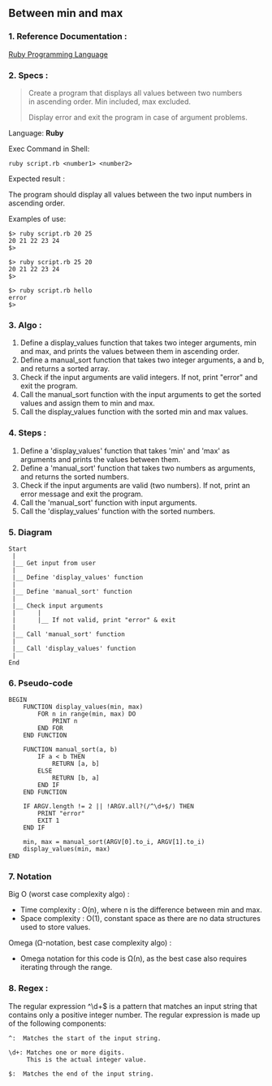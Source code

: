 ## Between min and max

### 1. Reference Documentation :

[Ruby Programming Language](https://www.ruby-lang.org/en/)

### 2. Specs :

>  Create a program that displays all values between two numbers<br> in ascending order. Min included, max excluded.
>
>  Display error and exit the program in case of argument problems.

Language: **Ruby**

Exec Command in Shell:

```
ruby script.rb <number1> <number2>
```

Expected result :

The program should display all values between the two input numbers in ascending order.

Examples of use:

```
$> ruby script.rb 20 25
20 21 22 23 24
$>
```
```
$> ruby script.rb 25 20
20 21 22 23 24
$>
```
```
$> ruby script.rb hello
error
$>
```

### 3. Algo :

1. Define a display_values function that takes two integer arguments, min and max, and prints the values between them in ascending order.
2. Define a manual_sort function that takes two integer arguments, a and b, and returns a sorted array.
3. Check if the input arguments are valid integers. If not, print "error" and exit the program.
4. Call the manual_sort function with the input arguments to get the sorted values and assign them to min and max.
5. Call the display_values function with the sorted min and max values.


### 4. Steps :

1. Define a 'display_values' function that takes 'min' and 'max' as arguments and prints the values between them.
2. Define a 'manual_sort' function that takes two numbers as arguments, and returns the sorted numbers.
3. Check if the input arguments are valid (two numbers). If not, print an error message and exit the program.
4. Call the 'manual_sort' function with input arguments.
5. Call the 'display_values' function with the sorted numbers.

### 5. Diagram

```
Start
 |
 |__ Get input from user
 | 
 |__ Define 'display_values' function
 |
 |__ Define 'manual_sort' function
 |
 |__ Check input arguments
 |      |
 |      |__ If not valid, print "error" & exit
 |
 |__ Call 'manual_sort' function
 |
 |__ Call 'display_values' function
 | 
End
```

### 6. Pseudo-code

```
BEGIN
    FUNCTION display_values(min, max)
        FOR n in range(min, max) DO
            PRINT n
        END FOR
    END FUNCTION

    FUNCTION manual_sort(a, b)
        IF a < b THEN
            RETURN [a, b]
        ELSE
            RETURN [b, a]
        END IF
    END FUNCTION

    IF ARGV.length != 2 || !ARGV.all?(/^\d+$/) THEN
        PRINT "error"
        EXIT 1
    END IF

    min, max = manual_sort(ARGV[0].to_i, ARGV[1].to_i)
    display_values(min, max)
END
```

### 7. Notation

Big O (worst case complexity algo) :

  - Time complexity : O(n), where n is the difference between min and max.
  - Space complexity : O(1), constant space as there are no data structures used to store values.

Omega (Ω-notation, best case complexity algo) :

  - Omega notation for this code is Ω(n), as the best case also requires iterating through the range.

### 8. Regex :

The regular expression ^\d+$ is a pattern that matches an input string that contains only a positive integer number. The regular expression is made up of the following components:

```
^:  Matches the start of the input string.

\d+: Matches one or more digits.
     This is the actual integer value.

$:  Matches the end of the input string.
```
